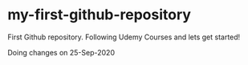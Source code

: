 # my-first-github-repository
First Github repository.
Following Udemy Courses and lets get started!

Doing changes on 25-Sep-2020
